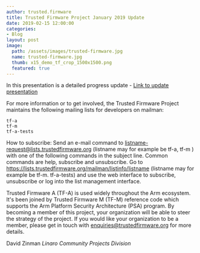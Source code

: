 ```yaml
---
author: trusted.firmware
title: Trusted Firmware Project January 2019 Update 
date: 2019-02-15 12:00:00
categories:
- Blog
layout: post
image:
  path: /assets/images/trusted-firmware.jpg
  name: trusted-firmware.jpg
  thumb: x15_demo_tf_crop_1500x1500.png
  featured: true
---
```


In this presentation is a detailed progress update - [Link to update presentation](/docs/TrustedFirmware-Update-January-2019.pdf)

For more information or to get involved, the Trusted Firmware Project maintains the following mailing lists for developers on mailman:
```
tf-a
tf-m
tf-a-tests
```
How to subscribe:
Send an e-mail command to listname-request@lists.trustedfirmware.org (listname may for example be tf-a, tf-m ) with one of the following commands in the subject line. Common commands are help, subscribe and unsubscribe. 
Go to https://lists.trustedfirmware.org/mailman/listinfo/listname (listname may for example be tf-m. tf-a-tests) and use the web interface to subscribe, unsubscribe or log into the list management interface.

Trusted Firmware A (TF-A) is used widely throughout the Arm ecosystem. It's been joined by Trusted Firmware M (TF-M) reference code which supports the Arm Platform Security Architecture (PSA) program. 
By becoming a member of this project, your organization will be able to steer the strategy of the project. If you would like your organization to be a member, please get in touch with enquiries@trustedfirmware.org for more details.

David Zinman
_Linaro Community Projects Division_
